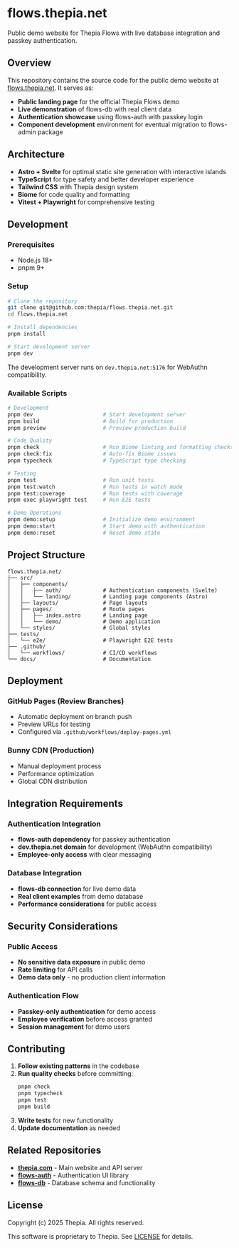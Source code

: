 # flows.thepia.net

Public demo website for Thepia Flows with live database integration and passkey authentication.

## Overview

This repository contains the source code for the public demo website at [flows.thepia.net](https://flows.thepia.net). It serves as:

- **Public landing page** for the official Thepia Flows demo
- **Live demonstration** of flows-db with real client data
- **Authentication showcase** using flows-auth with passkey login
- **Component development** environment for eventual migration to flows-admin package

## Architecture

- **Astro + Svelte** for optimal static site generation with interactive islands
- **TypeScript** for type safety and better developer experience
- **Tailwind CSS** with Thepia design system
- **Biome** for code quality and formatting
- **Vitest + Playwright** for comprehensive testing

## Development

### Prerequisites

- Node.js 18+
- pnpm 9+

### Setup

```bash
# Clone the repository
git clone git@github.com:thepia/flows.thepia.net.git
cd flows.thepia.net

# Install dependencies
pnpm install

# Start development server
pnpm dev
```

The development server runs on `dev.thepia.net:5176` for WebAuthn compatibility.

### Available Scripts

```bash
# Development
pnpm dev                      # Start development server
pnpm build                    # Build for production
pnpm preview                  # Preview production build

# Code Quality
pnpm check                    # Run Biome linting and formatting checks
pnpm check:fix                # Auto-fix Biome issues
pnpm typecheck                # TypeScript type checking

# Testing
pnpm test                     # Run unit tests
pnpm test:watch               # Run tests in watch mode
pnpm test:coverage            # Run tests with coverage
pnpm exec playwright test     # Run E2E tests

# Demo Operations
pnpm demo:setup               # Initialize demo environment
pnpm demo:start               # Start demo with authentication
pnpm demo:reset               # Reset demo state
```

## Project Structure

```
flows.thepia.net/
├── src/
│   ├── components/
│   │   ├── auth/             # Authentication components (Svelte)
│   │   └── landing/          # Landing page components (Astro)
│   ├── layouts/              # Page layouts
│   ├── pages/                # Route pages
│   │   ├── index.astro       # Landing page
│   │   └── demo/             # Demo application
│   └── styles/               # Global styles
├── tests/
│   └── e2e/                  # Playwright E2E tests
├── .github/
│   └── workflows/            # CI/CD workflows
└── docs/                     # Documentation
```

## Deployment

### GitHub Pages (Review Branches)
- Automatic deployment on branch push
- Preview URLs for testing
- Configured via `.github/workflows/deploy-pages.yml`

### Bunny CDN (Production)
- Manual deployment process
- Performance optimization
- Global CDN distribution

## Integration Requirements

### Authentication Integration
- **flows-auth dependency** for passkey authentication
- **dev.thepia.net domain** for development (WebAuthn compatibility)
- **Employee-only access** with clear messaging

### Database Integration
- **flows-db connection** for live demo data
- **Real client examples** from demo database
- **Performance considerations** for public access

## Security Considerations

### Public Access
- **No sensitive data exposure** in public demo
- **Rate limiting** for API calls
- **Demo data only** - no production client information

### Authentication Flow
- **Passkey-only authentication** for demo access
- **Employee verification** before access granted
- **Session management** for demo users

## Contributing

1. **Follow existing patterns** in the codebase
2. **Run quality checks** before committing:
   ```bash
   pnpm check
   pnpm typecheck
   pnpm test
   pnpm build
   ```
3. **Write tests** for new functionality
4. **Update documentation** as needed

## Related Repositories

- **[thepia.com](https://github.com/thepian/thepia.com)** - Main website and API server
- **[flows-auth](https://github.com/thepia/flows-auth)** - Authentication UI library
- **[flows-db](https://github.com/thepia/flows-db)** - Database schema and functionality

## License

Copyright (c) 2025 Thepia. All rights reserved.

This software is proprietary to Thepia. See [LICENSE](./LICENSE) for details.
